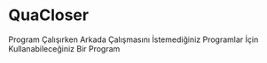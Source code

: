 # QuaCloser
Program Çalışırken Arkada Çalışmasını İstemediğiniz Programlar İçin Kullanabileceğiniz Bir Program
